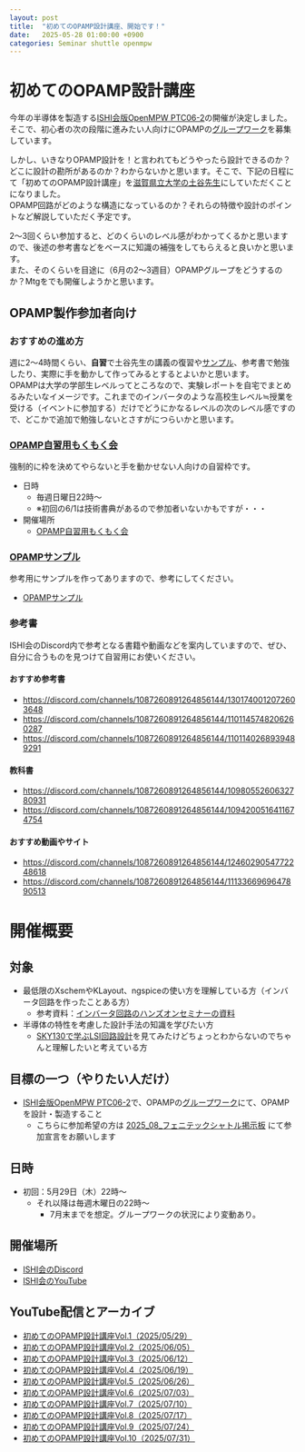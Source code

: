 ```yaml
---
layout: post
title:  "初めてのOPAMP設計講座、開始です！"
date:   2025-05-28 01:00:00 +0900
categories: Seminar shuttle openmpw
---
```

# 初めてのOPAMP設計講座
今年の半導体を製造する[ISHI会版OpenMPW PTC06-2](https://ishi-kai.org/openmpw/shuttle/ptc06/2025/05/24/shuttle_ISHI-Kai_OpenMPW-PTC06-2_start.html)の開催が決定しました。  
そこで、初心者の次の段階に進みたい人向けにOPAMPの[グループワーク](https://ishi-kai.org/openmpw/shuttle/ptc06/2025/05/24/shuttle_ISHI-Kai_OpenMPW-PTC06-2_start.html#h-%E3%82%B0%E3%83%AB%E3%83%BC%E3%83%97%E3%83%AF%E3%83%BC%E3%82%AF%E3%81%A7%E3%81%AE%E7%9B%B8%E4%B9%97%E3%82%8A)を募集しています。  

しかし、いきなりOPAMP設計を！と言われてもどうやったら設計できるのか？どこに設計の勘所があるのか？わからないかと思います。そこで、下記の日程にて「初めてのOPAMP設計講座」を[滋賀県立大学の土谷先生](https://db.spins.usp.ac.jp/html/200000364_ja.html)にしていただくことになりました。  
OPAMP回路がどのような構造になっているのか？それらの特徴や設計のポイントなど解説していただく予定です。  

2～3回くらい参加すると、どのくらいのレベル感がわかってくるかと思いますので、後述の参考書などをベースに知識の補強をしてもらえると良いかと思います。  
また、そのくらいを目途に（6月の2～3週目）OPAMPグループをどうするのか？Mtgをでも開催しようかと思います。  


## OPAMP製作参加者向け
### おすすめの進め方
週に2～4時間くらい、**自習**で土谷先生の講義の復習や[サンプル](https://github.com/ishi-kai/openmpw-transistor-level-examples/tree/main/OR1/PTC06)、参考書で勉強したり、実際に手を動かして作ってみるとするとよいかと思います。  
OPAMPは大学の学部生レベルってところなので、実験レポートを自宅でまとめるみたいなイメージです。これまでのインバータのような高校生レベル≒授業を受ける（イベントに参加する）だけでどうにかなるレベルの次のレベル感ですので、どこかで追加で勉強しないとさすがにつらいかと思います。  

### [OPAMP自習用もくもく会](https://discord.gg/PmkzCkwW2y)
強制的に枠を決めてやらないと手を動かせない人向けの自習枠です。  
- 日時
    - 毎週日曜日22時～
    - ※初回の6/1は技術書典があるので参加者いないかもですが・・・
- 開催場所
    - [OPAMP自習用もくもく会](https://discord.gg/PmkzCkwW2y)


### [OPAMPサンプル](https://github.com/ishi-kai/openmpw-transistor-level-examples/tree/main/OR1/PTC06)
参考用にサンプルを作ってありますので、参考にしてください。  

- [OPAMPサンプル](https://github.com/ishi-kai/openmpw-transistor-level-examples/tree/main/OR1/PTC06)


### 参考書
ISHI会のDiscord内で参考となる書籍や動画などを案内していますので、ぜひ、自分に合うものを見つけて自習用にお使いください。  

#### おすすめ参考書
- https://discord.com/channels/1087260891264856144/1301740012072603648
- https://discord.com/channels/1087260891264856144/1101145748206260287
- https://discord.com/channels/1087260891264856144/1101140268939489291

#### 教科書
- https://discord.com/channels/1087260891264856144/1098055260632780931
- https://discord.com/channels/1087260891264856144/1094200516411674754

#### おすすめ動画やサイト
- https://discord.com/channels/1087260891264856144/1246029054772248618
- https://discord.com/channels/1087260891264856144/1113366969647890513


# 開催概要
## 対象
* 最低限のXschemやKLayout、ngspiceの使い方を理解している方（インバータ回路を作ったことある方）
    * 参考資料：[インバータ回路のハンズオンセミナーの資料](https://github.com/ishi-kai/OpenRule1umPDK_setupEDA/raw/main/docs/inverter_OR1.pdf)
* 半導体の特性を考慮した設計手法の知識を学びたい方
    * [SKY130で学ぶLSI回路設計](https://github.com/3zki/lsi1_analog1/blob/main/analog_tutorial_jp.pdf)を見てみたけどちょっとわからないのでちゃんと理解したいと考えている方

## 目標の一つ（やりたい人だけ）
* [ISHI会版OpenMPW PTC06-2](https://ishi-kai.org/openmpw/shuttle/ptc06/2025/05/24/shuttle_ISHI-Kai_OpenMPW-PTC06-2_start.html)で、OPAMPの[グループワーク](https://ishi-kai.org/openmpw/shuttle/ptc06/2025/05/24/shuttle_ISHI-Kai_OpenMPW-PTC06-2_start.html#h-%E3%82%B0%E3%83%AB%E3%83%BC%E3%83%97%E3%83%AF%E3%83%BC%E3%82%AF%E3%81%A7%E3%81%AE%E7%9B%B8%E4%B9%97%E3%82%8A)にて、OPAMPを設計・製造すること
    * こちらに参加希望の方は [2025_08_フェニテックシャトル掲示板](https://discord.com/channels/1087260891264856144/1360151443557843045) にて参加宣言をお願いします

## 日時
* 初回：5月29日（木）22時～
    * それ以降は毎週木曜日の22時～
        * 7月末までを想定。グループワークの状況により変動あり。
## 開催場所
* [ISHI会のDiscord](https://discord.gg/PmkzCkwW2y)
* [ISHI会のYouTube](https://www.youtube.com/@ISHI_KAI)

## YouTube配信とアーカイブ
* [初めてのOPAMP設計講座Vol.1（2025/05/29）](https://youtube.com/live/zmJ3PZyaGXA?feature=share)
* [初めてのOPAMP設計講座Vol.2（2025/06/05）](https://youtube.com/live/V3ZwCuObiX0?feature=share)
* [初めてのOPAMP設計講座Vol.3（2025/06/12）](https://youtube.com/live/bYIJgI574VQ?feature=share)
* [初めてのOPAMP設計講座Vol.4（2025/06/19）](https://youtube.com/live/uMAU7_YwMBQ?feature=share)
* [初めてのOPAMP設計講座Vol.5（2025/06/26）](https://youtube.com/live/TMPB9pKv8nQ?feature=share)
* [初めてのOPAMP設計講座Vol.6（2025/07/03）](https://youtube.com/live/U335qyg1NEc?feature=share)
* [初めてのOPAMP設計講座Vol.7（2025/07/10）](https://youtube.com/live/LkaxX0n08vk?feature=share)
* [初めてのOPAMP設計講座Vol.8（2025/07/17）](https://youtube.com/live/LWhL9P6R39Y?feature=share)
* [初めてのOPAMP設計講座Vol.9（2025/07/24）](https://youtube.com/live/bsnM7mGUCtY?feature=share)
* [初めてのOPAMP設計講座Vol.10（2025/07/31）](https://youtube.com/live/fTUNI5V6kBU?feature=share)

